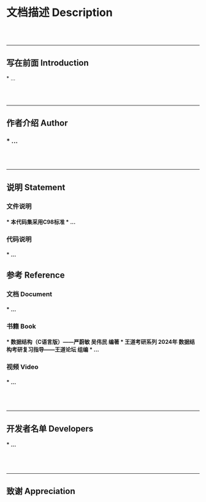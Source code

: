 <h1>文档描述 Description</h1>

<br></br>
***
<h2>写在前面 Introduction</h2>
</h3>
* ...
</h3>

<br></br>
***
<h2>作者介绍 Author</h2>
<h3>
* ...
</h3>

<br></br>
***
<h2>说明 Statement</h2>
<h3>文件说明</h3>
<h4>
* 本代码集采用C98标准
* ...
</h4>

<h3>代码说明</h3>
<h4>
* ...
</h4>

<h2>参考 Reference</h2>
<h3>文档 Document</h3>
<h4>
* ...
</h4>

<h3>书籍 Book</h3>
<h4>
* 数据结构（C语言版）——严蔚敏 吴伟民 编著
* 王道考研系列 2024年 数据结构考研复习指导——王道论坛 组编
* ...
</h4>

<h3>视频 Video</h3>
<h4>
* ...
</h4>

<br></br>
***
<h2>开发者名单 Developers</h2>
<h4>
* ...
</h4>

<br></br>
***
<h2>致谢 Appreciation</h2>




